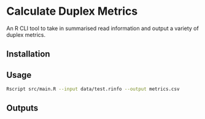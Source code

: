 # Calculate Duplex Metrics

An R CLI tool to take in summarised read information and output a variety of
duplex metrics.

## Installation

## Usage

```bash
Rscript src/main.R --input data/test.rinfo --output metrics.csv
```

## Outputs
